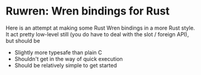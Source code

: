 # Ruwren: Wren bindings for Rust

Here is an attempt at making some Rust Wren bindings in a more Rust style.
It act pretty low-level still (you do have to deal with the slot / foreign API), but should be 

- Slightly more typesafe than plain C
- Shouldn't get in the way of quick execution
- Should be relatively simple to get started